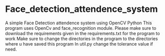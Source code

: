 # Face_detection_attendence_system
A simple Face Detection attendence system using OpenCV Python
This program uses OpenCv and face_recognition module.
Please make sure to download the requirements given in the requirements.txt for the program to work 
Make sure to change the directories in the program to the directories where u have saved this program 
In util.py change the tolerance value if need.
